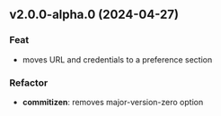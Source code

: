 ## v2.0.0-alpha.0 (2024-04-27)

### Feat

- moves URL and credentials to a preference section

### Refactor

- **commitizen**: removes major-version-zero option
